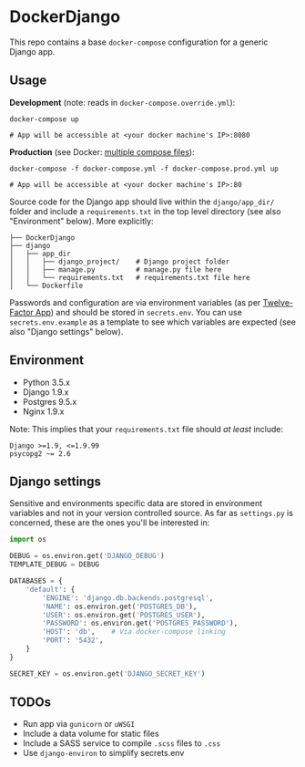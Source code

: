 DockerDjango
============

This repo contains a base `docker-compose` configuration for a generic Django
app.


Usage
-----

**Development** (note: reads in `docker-compose.override.yml`):

```
docker-compose up

# App will be accessible at <your docker machine's IP>:8080
```

**Production** (see Docker: [multiple compose files][compose-doco]):

```
docker-compose -f docker-compose.yml -f docker-compose.prod.yml up

# App will be accessible at <your docker machine's IP>:80 
```

Source code for the Django app should live within the `django/app_dir/` folder
and include a `requirements.txt` in the top level directory (see also
"Environment" below). More explicitly:

```
├── DockerDjango
├── django
│   ├── app_dir
│   │   ├── django_project/    # Django project folder
│   │   ├── manage.py          # manage.py file here
│   │   └── requirements.txt   # requirements.txt file here
│   └── Dockerfile
```

Passwords and configuration are via environment variables (as per
[Twelve-Factor App](http://12factor.net/config)) and should be stored in
`secrets.env`. You can use `secrets.env.example` as a template to see which
variables are expected (see also "Django settings" below).

[compose-doco]: https://docs.docker.com/compose/extends/#different-environments


Environment
-----------

* Python 3.5.x
* Django 1.9.x
* Postgres 9.5.x
* Nginx 1.9.x

Note: This implies that your `requirements.txt` file should *at least* include:

```
Django >=1.9, <=1.9.99
psycopg2 ~= 2.6
```


Django settings
---------------

Sensitive and environments specific data are stored in environment variables
and not in your version controlled source. As far as `settings.py` is
concerned, these are the ones you'll be interested in:

```python
import os

DEBUG = os.environ.get('DJANGO_DEBUG')
TEMPLATE_DEBUG = DEBUG

DATABASES = {
    'default': {
        'ENGINE': 'django.db.backends.postgresql',
        'NAME': os.environ.get('POSTGRES_DB'),
        'USER': os.environ.get('POSTGRES_USER'),
        'PASSWORD': os.environ.get('POSTGRES_PASSWORD'),
        'HOST': 'db',    # Via docker-compose linking
        'PORT': '5432',
    }
}

SECRET_KEY = os.environ.get('DJANGO_SECRET_KEY')
```


TODOs
-----

- Run app via `gunicorn` or `uWSGI`
- Include a data volume for static files
- Include a SASS service to compile `.scss` files to `.css`
- Use `django-environ` to simplify secrets.env 

